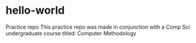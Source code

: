 # hello-world
Practice repo
This practice repo was made in conjunction with a Comp Sci undergraduate course titled: Computer Methodology

